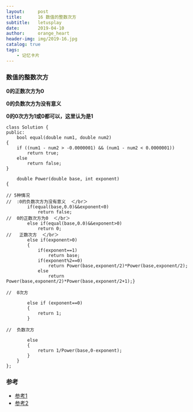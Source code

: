```yaml
---
layout:     post
title:      16 数值的整数次方
subtitle:   letusplay
date:       2019-04-10
author:     orange_heart
header-img: img/2019-16.jpg
catalog: true
tags:
    - 记忆卡片
---
```


### 数值的整数次方

**0的正数次方为0**

**0的负数次方为没有意义**

**0的0次方为1或0都可以，这里认为是1**

```objc
class Solution {
public:
    bool equal(double num1, double num2)
{
    if ((num1 - num2 > -0.0000001) && (num1 - num2 < 0.0000001))
        return true;
    else
        return false;
}

    double Power(double base, int exponent) 
{

// 5种情况  
//  :0的负数次方为没有意义  ＜/br＞
        if(equal(base,0.0)&&exponent<0)
            return false;  
//  0的正数次方为0  ＜/br＞
        else if(equal(base,0.0)&&exponent>0)
            return 0;  
//   正数次方  ＜/br＞
        else if(exponent>0)
        {
            if(exponent==1)
                return base;
            if(exponent%2==0)
                return Power(base,exponent/2)*Power(base,exponent/2);           
            else
                return Power(base,exponent/2)*Power(base,exponent/2+1);}  
                
//  0次方
         
        else if (exponent==0)
        {
            return 1;
        }

//  负数次方
        
        else
        {
            return 1/Power(base,0-exponent);
        }
    }
};
```


### 参考

- [参考1](https://github.com/zhedahht/CodingInterviewChinese2)
- [参考2](https://github.com/gatieme/CodingInterviews)
